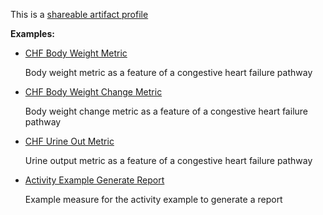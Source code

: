 This is a [shareable artifact profile](profiles.html#artifact-profiles)

**Examples:**

*   [CHF Body Weight Metric](Measure-chf-bodyweight-measure.html)

    Body weight metric as a feature of a congestive heart failure pathway

*   [CHF Body Weight Change Metric](Measure-chf-bodyweight-change-measure.html)

    Body weight change metric as a feature of a congestive heart failure pathway

*   [CHF Urine Out Metric](Measure-chf-urine-out-measure.html)

    Urine output metric as a feature of a congestive heart failure pathway

*   [Activity Example Generate Report](Measure-activity-example-generatereport-ad.html)

    Example measure for the activity example to generate a report